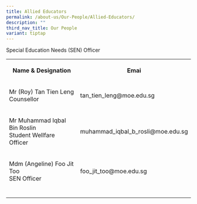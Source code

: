 ```yaml
---
title: Allied Educators
permalink: /about-us/Our-People/Allied-Educators/
description: ""
third_nav_title: Our People
variant: tiptap
---
```

<p>Special Education Needs (SEN) Officer</p>
<table style="minWidth: 50px">
<colgroup>
<col>
<col>
</colgroup>
<tbody>
<tr>
<th rowspan="1" colspan="1">
<p>Name &amp; Designation</p>
</th>
<th rowspan="1" colspan="1">
<p>Emai</p>
</th>
</tr>
<tr>
<td rowspan="1" colspan="1">
<p>Mr (Roy) Tan Tien Leng
<br>Counsellor</p>
</td>
<td rowspan="1" colspan="1">
<p>tan_tien_leng@moe.edu.sg</p>
</td>
</tr>
<tr>
<td rowspan="1" colspan="1">
<p>Mr Muhammad Iqbal Bin Roslin
<br>Student Wellfare Officer</p>
</td>
<td rowspan="1" colspan="1">
<p>muhammad_iqbal_b_rosli@moe.edu.sg</p>
</td>
</tr>
<tr>
<td rowspan="1" colspan="1">
<p>Mdm (Angeline) Foo Jit Too
<br>SEN Officer</p>
</td>
<td rowspan="1" colspan="1">
<p>foo_jit_too@moe.edu.sg</p>
</td>
</tr>
<tr>
<td rowspan="1" colspan="1">
<p></p>
</td>
<td rowspan="1" colspan="1">
<p></p>
</td>
</tr>
</tbody>
</table>
<p></p>